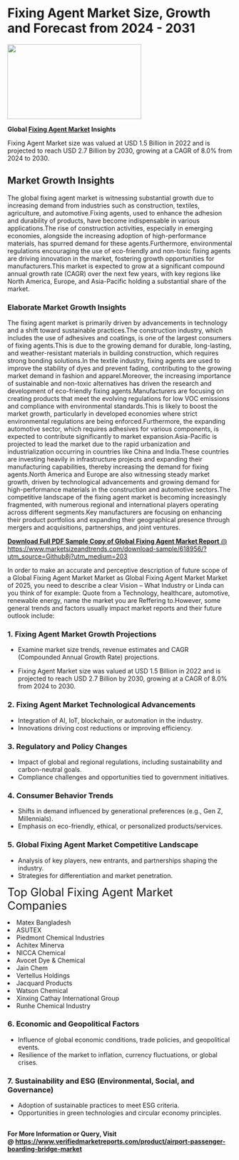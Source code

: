 <H1>Fixing Agent Market Size, Growth and Forecast from 2024 - 2031</H1><img class="aligncenter size-medium wp-image-584254" src="https://thirdeyenews.in/wp-content/uploads/2024/09/Global-Market-Research-300x168.jpeg" alt="" width="300" height="168" /><p><strong>Global&nbsp;<a href="https://www.marketsizeandtrends.com/download-sample/618956/?utm_source=Github8j?utm_medium=203">Fixing Agent Market</a> Insights</strong></p><p>Fixing Agent Market size was valued at USD 1.5 Billion in 2022 and is projected to reach USD 2.7 Billion by 2030, growing at a CAGR of 8.0% from 2024 to 2030.</p><p><h2>Market Growth Insights</h2> <p>The global fixing agent market is witnessing substantial growth due to increasing demand from industries such as construction, textiles, agriculture, and automotive.Fixing agents, used to enhance the adhesion and durability of products, have become indispensable in various applications.The rise of construction activities, especially in emerging economies, alongside the increasing adoption of high-performance materials, has spurred demand for these agents.Furthermore, environmental regulations encouraging the use of eco-friendly and non-toxic fixing agents are driving innovation in the market, fostering growth opportunities for manufacturers.This market is expected to grow at a significant compound annual growth rate (CAGR) over the next few years, with key regions like North America, Europe, and Asia-Pacific holding a substantial share of the market.<a href="#"></a> <h3>Elaborate Market Growth Insights</h3> <p>The fixing agent market is primarily driven by advancements in technology and a shift toward sustainable practices.The construction industry, which includes the use of adhesives and coatings, is one of the largest consumers of fixing agents.This is due to the growing demand for durable, long-lasting, and weather-resistant materials in building construction, which requires strong bonding solutions.In the textile industry, fixing agents are used to improve the stability of dyes and prevent fading, contributing to the growing market demand in fashion and apparel.Moreover, the increasing importance of sustainable and non-toxic alternatives has driven the research and development of eco-friendly fixing agents.Manufacturers are focusing on creating products that meet the evolving regulations for low VOC emissions and compliance with environmental standards.This is likely to boost the market growth, particularly in developed economies where strict environmental regulations are being enforced.Furthermore, the expanding automotive sector, which requires adhesives for various components, is expected to contribute significantly to market expansion.Asia-Pacific is projected to lead the market due to the rapid urbanization and industrialization occurring in countries like China and India.These countries are investing heavily in infrastructure projects and expanding their manufacturing capabilities, thereby increasing the demand for fixing agents.North America and Europe are also witnessing steady market growth, driven by technological advancements and growing demand for high-performance materials in the construction and automotive sectors.The competitive landscape of the fixing agent market is becoming increasingly fragmented, with numerous regional and international players operating across different segments.Key manufacturers are focusing on enhancing their product portfolios and expanding their geographical presence through mergers and acquisitions, partnerships, and joint ventures.<a href="#"></p><p><span class=""><strong>Download Full PDF Sample Copy of Global Fixing Agent Market Report</strong> @ <a href="https://www.marketsizeandtrends.com/download-sample/618956/?utm_source=Github8j?utm_medium=203" target="_blank">https://www.marketsizeandtrends.com/download-sample/618956/?utm_source=Github8j?utm_medium=203</a></span></p><p>In order to make an accurate and perceptive description of future scope of a Global&nbsp;Fixing Agent Market Market as Global&nbsp;Fixing Agent Market Market of 2025, you need to describe a clear Vision &ndash; What Industry or Linda can you think of for example: Quote from a Technology, healthcare, automotive, renewable energy, name the market you are Reffering to.However, some general trends and factors usually impact market reports and their future outlook include:</p><h3>1.&nbsp;<strong>Fixing Agent Market Growth Projections</strong></h3><ul><li>Examine market size trends, revenue estimates and CAGR (Compounded Annual Growth Rate) projections.</li><li><p>Fixing Agent Market size was valued at USD 1.5 Billion in 2022 and is projected to reach USD 2.7 Billion by 2030, growing at a CAGR of 8.0% from 2024 to 2030.</p></li></ul><h3>2.&nbsp;<strong>Fixing Agent Market Technological Advancements</strong></h3><ul><li>Integration of AI, IoT, blockchain, or automation in the industry.</li><li>Innovations driving cost reductions or improving efficiency.</li></ul><h3>3.&nbsp;<strong>Regulatory and Policy Changes</strong></h3><ul><li>Impact of global and regional regulations, including sustainability and carbon-neutral goals.</li><li>Compliance challenges and opportunities tied to government initiatives.</li></ul><h3>4.&nbsp;<strong>Consumer Behavior Trends</strong></h3><ul><li>Shifts in demand influenced by generational preferences (e.g., Gen Z, Millennials).</li><li>Emphasis on eco-friendly, ethical, or personalized products/services.</li></ul><h3>5.&nbsp;<strong>Global Fixing Agent Market Competitive Landscape</strong></h3><ul><li>Analysis of key players, new entrants, and partnerships shaping the industry.</li><li>Strategies for differentiation and market penetration.</li></ul><p data-pm-slice="1 1 []"><span style="color: inherit; font-family: inherit; font-size: 25px;">Top Global Fixing Agent Market Companies</span></p><div class="" data-test-id=""><p><li>Matex Bangladesh</li><li> ASUTEX</li><li> Piedmont Chemical Industries</li><li> Achitex Minerva</li><li> NICCA Chemical</li><li> Avocet Dye & Chemical</li><li> Jain Chem</li><li> Vertellus Holdings</li><li> Jacquard Products</li><li> Watson Chemical</li><li> Xinxing Cathay International Group</li><li> Runhe Chemical Industry</li></p></div><h3>6.&nbsp;<strong>Economic and Geopolitical Factors</strong></h3><ul><li>Influence of global economic conditions, trade policies, and geopolitical events.</li><li>Resilience of the market to inflation, currency fluctuations, or global crises.</li></ul><h3>7.&nbsp;<strong>Sustainability and ESG (Environmental, Social, and Governance)</strong></h3><ul><li>Adoption of sustainable practices to meet ESG criteria.</li><li>Opportunities in green technologies and circular economy principles.</li></ul><h2><strong style="font-size: 14px;">For More Information or Query, Visit @&nbsp;</strong><a style="background-color: #ffffff; font-size: 14px;" href="https://www.marketsizeandtrends.com/report/fixing-agent-market/" target="_blank">https://www.verifiedmarketreports.com/product/airport-passenger-boarding-bridge-market</a></h2>